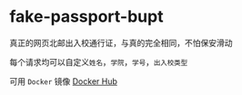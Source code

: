 # fake-passport-bupt

真正的网页北邮出入校通行证，与真的完全相同，不怕保安滑动

每个请求均可以自定义`姓名`，`学院`，`学号`，`出入校类型`

可用 `Docker` 镜像 [Docker Hub](https://hub.docker.com/repository/docker/charlie0129/fake-passport-bupt/)